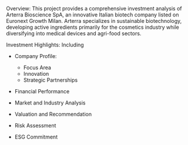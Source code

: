 Overview:
This project provides a comprehensive investment analysis of Arterra Bioscience SpA, an innovative Italian biotech company listed on Euronext Growth Milan. Arterra specializes in sustainable biotechnology, developing active ingredients primarily for the cosmetics industry while diversifying into medical devices and agri-food sectors.

Investment Highlights: Including
- Company Profile:
  - Focus Area 
  - Innovation
  - Strategic Partnerships

- Financial Performance
- Market and Industry Analysis
- Valuation and Recommendation
- Risk Assessment
- ESG Commitment
